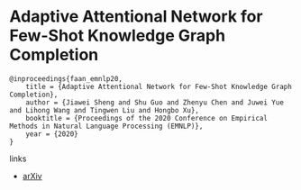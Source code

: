 # Adaptive Attentional Network for Few-Shot Knowledge Graph Completion

```
@inproceedings{faan_emnlp20,
    title = {Adaptive Attentional Network for Few-Shot Knowledge Graph Completion},
    author = {Jiawei Sheng and Shu Guo and Zhenyu Chen and Juwei Yue and Lihong Wang and Tingwen Liu and Hongbo Xu},
    booktitle = {Proceedings of the 2020 Conference on Empirical Methods in Natural Language Processing (EMNLP)},
    year = {2020}
}
```

links
- [arXiv](https://arxiv.org/abs/2010.09638)
